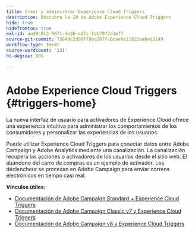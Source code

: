 ```yaml
---
title: Crear y administrar Experience Cloud Triggers
description: Descubra la IU de Adobe Experience Cloud Triggers
hide: true
hidefromtoc: true
exl-id: aad9c013-6671-4e3b-adfc-fab79f2a3ef7
source-git-commit: 7304dc2d08f78bd287fc0cae6e11021aa6ed1149
workflow-type: tm+mt
source-wordcount: '131'
ht-degree: 90%

---
```


# Adobe Experience Cloud Triggers {#triggers-home}

La nueva interfaz de usuario para activadores de Experience Cloud ofrece una experiencia intuitiva para administrar los comportamientos de los consumidores y personalizar las experiencias de los usuarios.

Puede utilizar Experience Cloud Triggers para conectar datos entre Adobe Campaign y Adobe Analytics mediante una canalización. La canalización recupera las acciones o activadores de los usuarios desde el sitio web. El abandono del carro de compras es un ejemplo de activador. Los déclencheur se procesan en Adobe Campaign para enviar correos electrónicos en tiempo casi real.


**Vínculos útiles:**

* [Documentación de Adobe Campaign Standard + Experience Cloud Triggers](https://experienceleague.adobe.com/docs/campaign-standard/using/integrating-with-adobe-cloud/working-with-campaign-and-triggers/about-adobe-experience-cloud-triggers.html?lang=es)
* [Documentación de Adobe Campaign Classic v7 y Experience Cloud Triggers](https://experienceleague.adobe.com/docs/campaign-classic/using/integrating-with-adobe-experience-cloud/experience-triggers/about-triggers.html?lang=es)
* [Documentación de Adobe Campaign v8 y Experience Cloud Triggers](https://experienceleague.adobe.com/docs/campaign/campaign-v8/connect/ac-triggers.html?lang=es)
